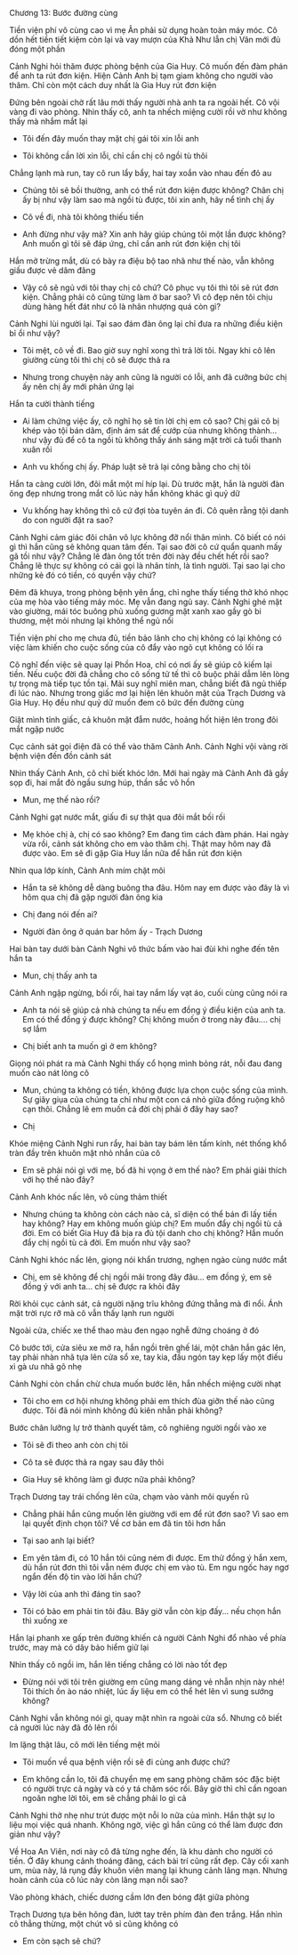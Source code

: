 




Chương 13: Bước đường cùng

Tiền viện phí vô cùng cao vì mẹ Ân phải sử dụng hoàn toàn máy móc. Cô dồn hết tiền tiết kiệm còn lại và vay mượn của Khả Như lẫn chị Vân mới đủ đóng một phần

Cảnh Nghi hỏi thăm được phòng bệnh của Gia Huy. Cô muốn đến đàm phán để anh ta rút đơn kiện. Hiện Cảnh Anh bị tạm giam không cho người vào thăm. Chỉ còn một cách duy nhất là Gia Huy rút đơn kiện

Đứng bên ngoài chờ rất lâu mới thấy người nhà anh ta ra ngoài hết. Cô vội vàng đi vào phòng. Nhìn thấy cô, anh ta nhếch miệng cười rồi vờ như không thấy mà nhắm mắt lại

- Tôi đến đây muốn thay mặt chị gái tôi xin lỗi anh

- Tôi không cần lời xin lỗi, chỉ cần chị cô ngồi tù thôi

Chẳng lạnh mà run, tay cô run lẩy bẩy, hai tay xoắn vào nhau đến đỏ au

- Chúng tôi sẽ bồi thường, anh có thể rút đơn kiện được không? Chân chị ấy bị như vậy làm sao mà ngồi tù được, tôi xin anh, hãy nể tình chị ấy

- Cô về đi, nhà tôi không thiếu tiền

- Anh đừng như vậy mà? Xin anh hãy giúp chúng tôi một lần được không? Anh muốn gì tôi sẽ đáp ứng, chỉ cần anh rút đơn kiện chị tôi

Hắn mở trừng mắt, dù có bày ra điệu bộ tao nhã như thế nào, vẫn không giấu được vẻ dâm đãng

- Vậy cô sẽ ngủ với tôi thay chị cô chứ? Cô phục vụ tôi thì tôi sẽ rút đơn kiện. Chẳng phải cô cũng từng làm ở bar sao? Vì cô đẹp nên tôi chịu dùng hàng hết đát như cô là nhân nhượng quá còn gì?

Cảnh Nghi lùi người lại. Tại sao đám đàn ông lại chỉ đưa ra những điều kiện bỉ ổi như vậy?

- Tôi mệt, cô về đi. Bao giờ suy nghĩ xong thì trả lời tôi. Ngay khi cô lên giường cùng tôi thì chị cô sẽ được thả ra

- Nhưng trong chuyện này anh cũng là người có lỗi, anh đã cưỡng bức chị ấy nên chị ấy mới phản ứng lại

Hắn ta cười thành tiếng

- Ai làm chứng việc ấy, cô nghĩ họ sẽ tin lời chị em cô sao? Chị gái cô bị khép vào tội bán dâm, định ám sát để cướp của nhưng không thành... như vậy đủ để cô ta ngồi tù không thấy ánh sáng mặt trời cả tuổi thanh xuân rồi

- Anh vu khống chị ấy. Pháp luật sẽ trả lại công bằng cho chị tôi

Hắn ta càng cười lớn, đôi mắt một mí híp lại. Dù trước mặt, hắn là người đàn ông đẹp nhưng trong mắt cô lúc này hắn không khác gì quỷ dữ

- Vu khống hay không thì cô cứ đợi tòa tuyên án đi. Cô quên rằng tội danh do con người đặt ra sao?

Cảnh Nghi cảm giác đôi chân vô lực không đỡ nổi thân mình. Cô biết có nói gì thì hắn cũng sẽ không quan tâm đến. Tại sao đời cô cứ quẩn quanh mấy gã tồi như vậy? Chẳng lẽ đàn ông tốt trên đời này đều chết hết rồi sao? Chẳng lẽ thực sự không có cái gọi là nhân tính, là tình người. Tại sao lại cho những kẻ đó có tiền, có quyền vậy chứ?

Đêm đã khuya, trong phòng bệnh yên ắng, chỉ nghe thấy tiếng thở khó nhọc của mẹ hòa vào tiếng máy móc. Mẹ vẫn đang ngủ say. Cảnh Nghi ghé mặt vào giường, mái tóc buông phủ xuống gương mặt xanh xao gầy gò bi thương, mệt mỏi nhưng lại không thể ngủ nổi

Tiền viện phí cho mẹ chưa đủ, tiền bảo lãnh cho chị không có lại không có việc làm khiến cho cuộc sống của cô đẩy vào ngõ cụt không có lối ra

Cô nghĩ đến việc sẽ quay lại Phồn Hoa, chỉ có nơi ấy sẽ giúp cô kiếm lại tiền. Nếu cuộc đời đã chẳng cho cô sống tử tế thì cô buộc phải dẫm lên lòng tự trọng mà tiếp tục tồn tại. Mải suy nghĩ miên man, chẳng biết đã ngủ thiếp đi lúc nào. Nhưng trong giấc mơ lại hiện lên khuôn mặt của Trạch Dương và Gia Huy. Họ đều như quỷ dữ muốn đem cô bức đến đường cùng

Giật mình tỉnh giấc, cả khuôn mặt đẫm nước, hoảng hốt hiện lên trong đôi mắt ngập nước

Cục cảnh sát gọi điện đã có thể vào thăm Cảnh Anh. Cảnh Nghi vội vàng rời bệnh viện đến đồn cảnh sát

Nhìn thấy Cảnh Anh, cô chỉ biết khóc lớn. Mới hai ngày mà Cảnh Anh đã gầy sọp đi, hai mắt đỏ ngầu sưng húp, thần sắc vô hồn

- Mun, mẹ thế nào rồi?

Cảnh Nghi gạt nước mắt, giấu đi sự thật qua đôi mắt bối rối

- Mẹ khỏe chị à, chị có sao không? Em đang tìm cách đàm phán. Hai ngày vừa rồi, cảnh sát không cho em vào thăm chị. Thật may hôm nay đã được vào. Em sẽ đi gặp Gia Huy lần nữa để hắn rút đơn kiện

Nhìn qua lớp kính, Cảnh Anh mím chặt môi

- Hắn ta sẽ không dễ dàng buông tha đâu. Hôm nay em được vào đây là vì hôm qua chị đã gặp người đàn ông kia

- Chị đang nói đến ai?

- Người đàn ông ở quán bar hôm ấy - Trạch Dương

Hai bàn tay dưới bàn Cảnh Nghi vô thức bấm vào hai đùi khi nghe đến tên hắn ta

- Mun, chị thấy anh ta

Cảnh Anh ngập ngừng, bối rối, hai tay nắm lấy vạt áo, cuối cùng cũng nói ra

- Anh ta nói sẽ giúp cả nhà chúng ta nếu em đồng ý điều kiện của anh ta. Em có thể đồng ý được không? Chị không muốn ở trong này đâu.... chị sợ lắm

- Chị biết anh ta muốn gì ở em không?

Giọng nói phát ra mà Cảnh Nghi thấy cổ họng mình bỏng rát, nỗi đau đang muốn cào nát lòng cô

- Mun, chúng ta không có tiền, không được lựa chọn cuộc sống của mình. Sự giãy giụa của chúng ta chỉ như một con cá nhỏ giữa đồng ruộng khô cạn thôi. Chẳng lẽ em muốn cả đời chị phải ở đây hay sao?

- Chị

Khóe miệng Cảnh Nghi run rẩy, hai bàn tay bám lên tấm kính, nét thống khổ tràn đầy trên khuôn mặt nhỏ nhắn của cô

- Em sẽ phải nói gì với mẹ, bố đã hi vọng ở em thế nào? Em phải giải thích với họ thế nào đây?

Cảnh Anh khóc nấc lên, vô cùng thảm thiết

- Nhưng chúng ta không còn cách nào cả, sĩ diện có thể bán đi lấy tiền hay không? Hay em không muốn giúp chị? Em muốn đẩy chị ngồi tù cả đời. Em có biết Gia Huy đã bịa ra đủ tội danh cho chị không? Hắn muốn đẩy chị ngồi tù cả đời. Em muốn như vậy sao?

Cảnh Nghi khóc nấc lên, giọng nói khẩn trương, nghẹn ngào cùng nước mắt

- Chị, em sẽ không để chị ngồi mãi trong đây đâu... em đồng ý, em sẽ đồng ý với anh ta... chị sẽ được ra khỏi đây

Rời khỏi cục cảnh sát, cả người nặng trĩu không đứng thẳng mà đi nổi. Ánh mặt trời rực rỡ mà cô vẫn thấy lạnh run người

Ngoài cửa, chiếc xe thể thao màu đen ngạo nghễ đứng choáng ở đó

Cô bước tới, cửa siêu xe mở ra, hắn ngồi trên ghế lái, một chân hắn gác lên, tay phải nhàn nhã tựa lên cửa sổ xe, tay kia, đầu ngón tay kẹp lấy một điếu xì gà ưu nhã gõ nhẹ

Cảnh Nghi còn chần chừ chưa muốn bước lên, hắn nhếch miệng cười nhạt

- Tôi cho em cơ hội nhưng không phải em thích đùa giỡn thế nào cũng được. Tôi đã nói mình không đủ kiên nhẫn phải không?

Bước chân lưỡng lự trở thành quyết tâm, cô nghiêng người ngồi vào xe

- Tôi sẽ đi theo anh còn chị tôi

- Cô ta sẽ được thả ra ngay sau đây thôi

- Gia Huy sẽ không làm gì được nữa phải không?

Trạch Dương tay trái chống lên cửa, chạm vào vành môi quyến rũ

- Chẳng phải hắn cũng muốn lên giường với em để rút đơn sao? Vì sao em lại quyết định chọn tôi? Về cơ bản em đã tin tôi hơn hắn

- Tại sao anh lại biết?

- Em yên tâm đi, có 10 hắn tôi cũng ném đi được. Em thử đồng ý hắn xem, dù hắn rút đơn thì tôi vẫn ném được chị em vào tù. Em ngu ngốc hay ngơ ngẩn đến độ tin vào lời hắn chứ?

- Vậy lời của anh thì đáng tin sao?

- Tôi có bảo em phải tin tôi đâu. Bây giờ vẫn còn kịp đấy... nếu chọn hắn thì xuống xe

Hắn lại phanh xe gấp trên đường khiến cả người Cảnh Nghi đổ nhào về phía trước, may mà có dây bảo hiểm giữ lại

Nhìn thấy cô ngồi im, hắn lên tiếng chẳng có lời nào tốt đẹp

- Đừng nói với tôi trên giường em cũng mang dáng vẻ nhẫn nhịn này nhé! Tôi thích ồn ào náo nhiệt, lúc ấy liệu em có thể hét lên vì sung sướng không?

Cảnh Nghi vẫn không nói gì, quay mặt nhìn ra ngoài cửa sổ. Nhưng cô biết cả người lúc này đã đỏ lên rồi

Im lặng thật lâu, cô mới lên tiếng mệt mỏi

- Tôi muốn về qua bệnh viện rồi sẽ đi cùng anh được chứ?

- Em không cần lo, tôi đã chuyển mẹ em sang phòng chăm sóc đặc biệt có người trực cả ngày và có y tá chăm sóc rồi. Bây giờ thì chỉ cần ngoan ngoãn nghe lời tôi, em sẽ chẳng phải lo gì cả

Cảnh Nghi thở nhẹ như trút được một nỗi lo nữa của mình. Hắn thật sự lo liệu mọi việc quá nhanh. Không ngờ, việc gì hắn cũng có thể làm được đơn giản như vậy?

Về Hoa An Viên, nơi này cô đã từng nghe đến, là khu dành cho người có tiền. Ở đây khung cảnh thoáng đãng, cách bài trí cũng rất đẹp. Cây cối xanh um, mùa này, lá rụng đầy khuôn viên mang lại khung cảnh lãng mạn. Nhưng hoàn cảnh của cô lúc này còn lãng mạn nổi sao?

Vào phòng khách, chiếc dương cầm lớn đen bóng đặt giữa phòng

Trạch Dương tựa bên hông đàn, lướt tay trên phím đàn đen trắng. Hắn nhìn cô thẳng thừng, một chút vô sỉ cũng không có

- Em còn sạch sẽ chứ?




